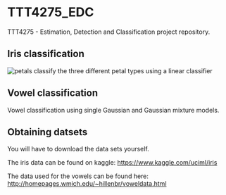 # TTT4275_EDC
TTT4275 - Estimation, Detection and Classification project repository.

## Iris classification

![petals](https://github.com/kristeey/TTT4275_EDC/blob/master/Iris/Klassene.jpg "Petals")
classify the three different petal types using a linear classifier


## Vowel classification

Vowel classification using single Gaussian and Gaussian mixture models.


## Obtaining datsets

You will have to download the data sets yourself.

The iris data can be found on kaggle: https://www.kaggle.com/uciml/iris

The data used for the vowels can be found here: http://homepages.wmich.edu/~hillenbr/voweldata.html
